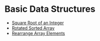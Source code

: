# Basic Data Structures

-   [Square Root of an Integer](./problem_1.py)
-   [Rotated Sorted Array](./problem_2.py)
-   [Rearrange Array Elements](./problem_3.py)
